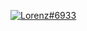 [![Lorenz#6933](https://lanyard.cnrad.dev/api/838620835282812969)](https://discord.com/users/838620835282812969)
